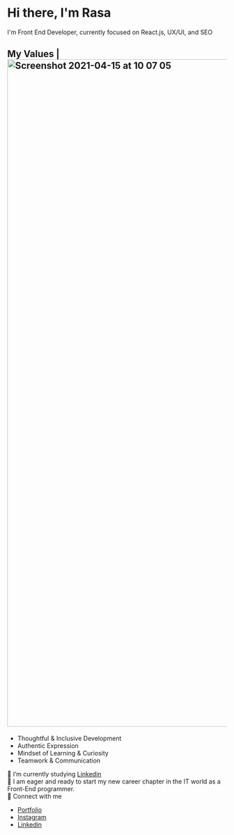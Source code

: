 # Hi there, I'm Rasa

I'm Front End Developer, currently focused on React.js, UX/UI, and SEO


## My Values                                |       <img width="1532" alt="Screenshot 2021-04-15 at 10 07 05" src="https://user-images.githubusercontent.com/52051506/114828424-8d0c0400-9dd2-11eb-856d-273d4ee28412.png"> 

- Thoughtful & Inclusive Development      
- Authentic Expression
- Mindset of Learning & Curiosity
- Teamwork & Communication


 🌱 I’m currently studying [Linkedin](https://www.linkedin.com/learning/search?entityType=COURSE&keywords=Front-end%20Development&u=42751868)<br/>
 🙌 I am eager and ready to start my new career chapter in the IT world as a Front-End programmer.<br/>
 💬 Connect with me <br/>
 - [Portfolio](https://rasaojeriene.github.io/)<br/>
 - [Instagram](https://www.instagram.com/rasa_oj/)<br/>
 - [Linkedin](https://www.linkedin.com/in/rasa-ojeriene)<br/>

